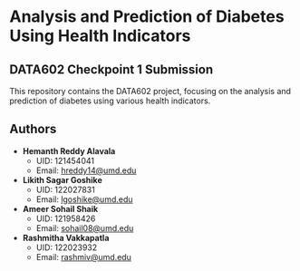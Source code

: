 # Analysis and Prediction of Diabetes Using Health Indicators

## DATA602 Checkpoint 1 Submission

This repository contains the DATA602 project, focusing on the analysis and prediction of diabetes using various health indicators.

## Authors

*   **Hemanth Reddy Alavala**
    *   UID: 121454041
    *   Email: hreddy14@umd.edu
*   **Likith Sagar Goshike**
    *   UID: 122027831
    *   Email: lgoshike@umd.edu
*   **Ameer Sohail Shaik**
    *   UID: 121958426
    *   Email: sohail08@umd.edu
*   **Rashmitha Vakkapatla**
    *   UID: 122023932
    *   Email: rashmiv@umd.edu
